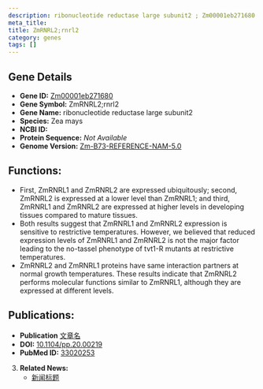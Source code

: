 ```yaml
---
description: ribonucleotide reductase large subunit2 ; Zm00001eb271680 ; Zea mays
meta_title:
title: ZmRNRL2;rnrl2
category: genes
tags: []
---
```


## Gene Details
- **Gene ID:**	[Zm00001eb271680](https://www.maizegdb.org/gene_center/gene/Zm00001eb271680)
- **Gene Symbol:** ZmRNRL2;rnrl2
- **Gene Name:** ribonucleotide reductase large subunit2
- **Species:** Zea mays
- **NCBI ID:** [  ]()
- **Protein Sequence:** *Not Available*
- **Genome Version:** [Zm-B73-REFERENCE-NAM-5.0](https://www.maizegdb.org/genome/assembly/Zm-B73-REFERENCE-NAM-5.0)

## Functions:
   - First, ZmRNRL1 and ZmRNRL2 are expressed ubiquitously; second, ZmRNRL2 is expressed at a lower level than ZmRNRL1; and third, ZmRNRL1 and ZmRNRL2 are expressed at higher levels in developing tissues compared to mature tissues.
   - Both results suggest that ZmRNRL1 and ZmRNRL2 expression is sensitive to restrictive temperatures. However, we believed that reduced expression levels of ZmRNRL1 and ZmRNRL2 is not the major factor leading to the no-tassel phenotype of tvt1-R mutants at restrictive temperatures.
   - ZmRNRL2 and ZmRNRL1 proteins have same interaction partners at normal growth temperatures. These results indicate that ZmRNRL2 performs molecular functions similar to ZmRNRL1, although they are expressed at different levels.

## Publications:
   - **Publication** [文章名](https://www.ncbi.nlm.nih.gov/pmc/articles/PMC7723098/)
   - **DOI:** [10.1104/pp.20.00219](https://www.ncbi.nlm.nih.gov/pmc/articles/PMC7723098/)
   - **PubMed ID:** [33020253](https://pubmed.ncbi.nlm.nih.gov/33020253/)

3. **Related News:**
   - [新闻标题]()
